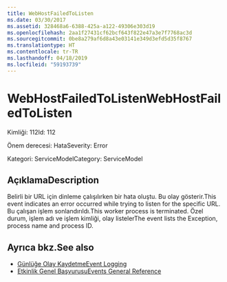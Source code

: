 ```yaml
---
title: WebHostFailedToListen
ms.date: 03/30/2017
ms.assetid: 328468a6-6388-425a-a122-49306e303d19
ms.openlocfilehash: 2aa1f27431cf62bcf643f822e47a3e7f7768ac3d
ms.sourcegitcommit: 0be8a279af6d8a43e03141e349d3efd5d35f8767
ms.translationtype: HT
ms.contentlocale: tr-TR
ms.lasthandoff: 04/18/2019
ms.locfileid: "59193739"
---
```

# <a name="webhostfailedtolisten"></a><span data-ttu-id="ff67e-102">WebHostFailedToListen</span><span class="sxs-lookup"><span data-stu-id="ff67e-102">WebHostFailedToListen</span></span>
<span data-ttu-id="ff67e-103">Kimliği: 112</span><span class="sxs-lookup"><span data-stu-id="ff67e-103">Id: 112</span></span>  
  
 <span data-ttu-id="ff67e-104">Önem derecesi: Hata</span><span class="sxs-lookup"><span data-stu-id="ff67e-104">Severity: Error</span></span>  
  
 <span data-ttu-id="ff67e-105">Kategori: ServiceModel</span><span class="sxs-lookup"><span data-stu-id="ff67e-105">Category: ServiceModel</span></span>  
  
## <a name="description"></a><span data-ttu-id="ff67e-106">Açıklama</span><span class="sxs-lookup"><span data-stu-id="ff67e-106">Description</span></span>  
 <span data-ttu-id="ff67e-107">Belirli bir URL için dinleme çalışılırken bir hata oluştu. Bu olay gösterir.</span><span class="sxs-lookup"><span data-stu-id="ff67e-107">This event indicates an error occurred while trying to listen for the specific URL.</span></span> <span data-ttu-id="ff67e-108">Bu çalışan işlem sonlandırıldı.</span><span class="sxs-lookup"><span data-stu-id="ff67e-108">This worker process is terminated.</span></span> <span data-ttu-id="ff67e-109">Özel durum, işlem adı ve işlem kimliği, olay listeler</span><span class="sxs-lookup"><span data-stu-id="ff67e-109">The event lists the Exception, process name and process ID.</span></span>  
  
## <a name="see-also"></a><span data-ttu-id="ff67e-110">Ayrıca bkz.</span><span class="sxs-lookup"><span data-stu-id="ff67e-110">See also</span></span>

- [<span data-ttu-id="ff67e-111">Günlüğe Olay Kaydetme</span><span class="sxs-lookup"><span data-stu-id="ff67e-111">Event Logging</span></span>](../../../../../docs/framework/wcf/diagnostics/event-logging/index.md)
- [<span data-ttu-id="ff67e-112">Etkinlik Genel Başvurusu</span><span class="sxs-lookup"><span data-stu-id="ff67e-112">Events General Reference</span></span>](../../../../../docs/framework/wcf/diagnostics/event-logging/events-general-reference.md)
